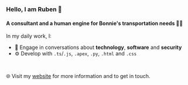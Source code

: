 ### Hello, I am Ruben 👋

#### A consultant and a human engine for Bonnie's transportation needs 🚴‍♂️

In my daily work, I:
- 💬 Engage in conversations about **technology**, **software** and **security**
- ⚙️ Develop with `.ts`/`.js`, `.apex`, `.py`, `.html` and `.css`

<br>

🌐 Visit my [website](https://halmanandco.com/) for more information and to get in touch.
